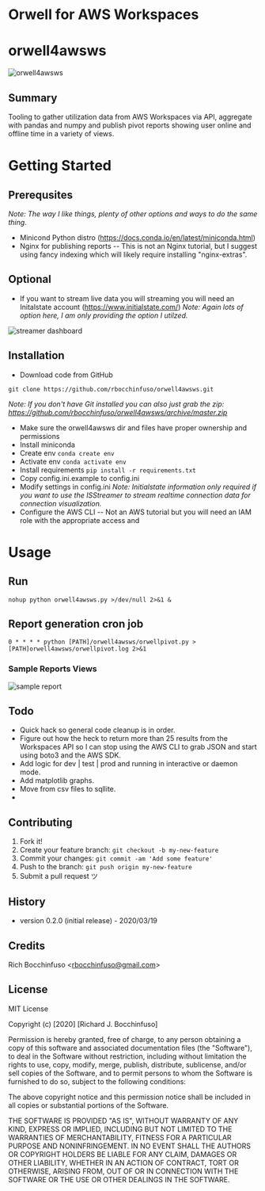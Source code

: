 # Orwell for AWS Workspaces


# orwell4awsws
![orwell4awsws](https://www.peaceproject.com/wp-content/uploads/LS255-In-Time-Of-Universal-Deceit-Bumper-Sticker.jpg?sfvrsn=74f89f35_1 "Orwell for AWS Workspaces")


## Summary
Tooling to gather utilization data from AWS Workspaces via API, aggregate with pandas and numpy and publish pivot reports showing user online and offline time in a variety of views.

# Getting Started

## Prerequsites
_Note: The way I like things, plenty of other options and ways to do the same thing._
- Minicond Python distro (https://docs.conda.io/en/latest/miniconda.html)
- Nginx for publishing reports
-- This is not an Nginx tutorial, but I suggest using fancy indexing which will likely require installing "nginx-extras".

## Optional
- If you want to stream live data you will streaming you will need an Initalstate account (https://www.initialstate.com/)
_Note: Again lots of option here, I am only providing the option I utilzed._

![streamer dashboard](https://www.amazon.com/photos/shared/AZ_nVrWTRLaa1TKhLaCNDw.Ygx9qCGPzZAn9pfA1AW4Uw "orwell4awsws streaming dashboard")

## Installation 
- Download code from GitHub
```
git clone https://github.com/rbocchinfuso/orwell4awsws.git
```
_Note:  If you don't have Git installed you can also just grab the zip: https://github.com/rbocchinfuso/orwell4awsws/archive/master.zip_

- Make sure the orwell4awsws dir and files have proper ownership and permissions
- Install miniconda
- Create env
`conda create env`
- Activate env
`conda activate env`
- Install requirements
`pip install -r requirements.txt`
- Copy config.ini.example to config.ini
- Modify settings in config.ini
_Note: Initialstate information only required if you want to use the ISStreamer to stream realtime connection data for connection visualization._
- Configure the AWS CLI
-- Not an AWS tutorial but you will need an IAM role with the appropriate access and 

# Usage

## Run
`nohup python orwell4awsws.py >/dev/null 2>&1 &`

## Report generation cron job
`0 * * * * python [PATH]/orwell4awsws/orwellpivot.py > [PATH]orwell4awsws/orwellpivot.log 2>&1`

### Sample Reports Views

![sample report](https://www.amazon.com/photos/shared/Yi8MMqTiRD25p-dB3gw88g.AX4N438I62GqJ3svZkxUkd "sample report views")


## Todo
- Quick hack so general code cleanup is in order.
- Figure out how the heck to return more than 25 results from the Workspaces API so I can stop using the AWS CLI to grab JSON and start using boto3 and the AWS SDK.
- Add logic for dev | test | prod and running in interactive or daemon mode.
- Add matplotlib graphs.
- Move from csv files to sqllite.
- 

## Contributing

1. Fork it!
2. Create your feature branch: `git checkout -b my-new-feature`
3. Commit your changes: `git commit -am 'Add some feature'`
4. Push to the branch: `git push origin my-new-feature`
5. Submit a pull request ツ

## History
-  version 0.2.0 (initial release) - 2020/03/19

## Credits
Rich Bocchinfuso <<rbocchinfuso@gmail.com>>


## License
MIT License

Copyright (c) [2020] [Richard J. Bocchinfuso]

Permission is hereby granted, free of charge, to any person obtaining a copy
of this software and associated documentation files (the "Software"), to deal
in the Software without restriction, including without limitation the rights
to use, copy, modify, merge, publish, distribute, sublicense, and/or sell
copies of the Software, and to permit persons to whom the Software is
furnished to do so, subject to the following conditions:

The above copyright notice and this permission notice shall be included in all
copies or substantial portions of the Software.

THE SOFTWARE IS PROVIDED "AS IS", WITHOUT WARRANTY OF ANY KIND, EXPRESS OR
IMPLIED, INCLUDING BUT NOT LIMITED TO THE WARRANTIES OF MERCHANTABILITY,
FITNESS FOR A PARTICULAR PURPOSE AND NONINFRINGEMENT. IN NO EVENT SHALL THE
AUTHORS OR COPYRIGHT HOLDERS BE LIABLE FOR ANY CLAIM, DAMAGES OR OTHER
LIABILITY, WHETHER IN AN ACTION OF CONTRACT, TORT OR OTHERWISE, ARISING FROM,
OUT OF OR IN CONNECTION WITH THE SOFTWARE OR THE USE OR OTHER DEALINGS IN THE
SOFTWARE.